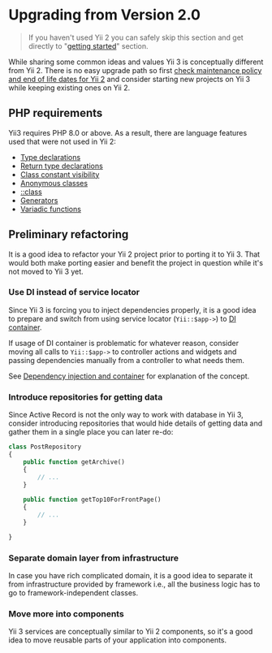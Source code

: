 # Upgrading from Version 2.0

> If you haven't used Yii 2 you can safely skip this section and get directly to "[getting started](../start/installation.md)"
> section.

While sharing some common ideas and values Yii 3 is conceptually different from Yii 2. There is no easy upgrade
path so first [check maintenance policy and end of life dates for Yii 2](https://www.yiiframework.com/release-cycle)
and consider starting new projects on Yii 3 while keeping existing ones on Yii 2.

## PHP requirements

Yii3 requires PHP 8.0 or above. As a result, there are language features used that were not used in Yii 2:

- [Type declarations](https://www.php.net/manual/en/functions.arguments.php#functions.arguments.type-declaration)
- [Return type declarations](https://www.php.net/manual/en/functions.returning-values.php#functions.returning-values.type-declaration)
- [Class constant visibility](https://www.php.net/manual/en/language.oop5.constants.php)
- [Anonymous classes](https://www.php.net/manual/en/language.oop5.anonymous.php)
- [::class](https://www.php.net/manual/en/language.oop5.basic.php#language.oop5.basic.class.class)
- [Generators](https://www.php.net/manual/en/language.generators.php)
- [Variadic functions](https://www.php.net/manual/en/functions.arguments.php#functions.variable-arg-list)

## Preliminary refactoring

It is a good idea to refactor your Yii 2 project prior to porting it to Yii 3. That would both make porting easier
and benefit the project in question while it's not moved to Yii 3 yet.

### Use DI instead of service locator

Since Yii 3 is forcing you to inject dependencies properly, it is a good idea to prepare and switch from using
service locator (`Yii::$app->`) to [DI container](https://www.yiiframework.com/doc/guide/2.0/en/concept-di-container).

If usage of DI container is problematic for whatever reason, consider moving all calls to `Yii::$app->` to controller
actions and widgets and passing dependencies manually from a controller to what needs them.

See [Dependency injection and container](../concept/di-container.md) for explanation of the concept.

### Introduce repositories for getting data

Since Active Record is not the only way to work with database in Yii 3, consider introducing repositories that would
hide details of getting data and gather them in a single place you can later re-do: 

```php
class PostRepository
{
    public function getArchive()
    {
        // ...
    }
    
    public function getTop10ForFrontPage()
    {
        // ...
    }

}
```

### Separate domain layer from infrastructure

In case you have rich complicated domain, it is a good idea to separate it from infrastructure provided by framework
i.e., all the business logic has to go to framework-independent classes.

### Move more into components

Yii 3 services are conceptually similar to Yii 2 components, so it's a good idea to move reusable parts of your application
into components.
